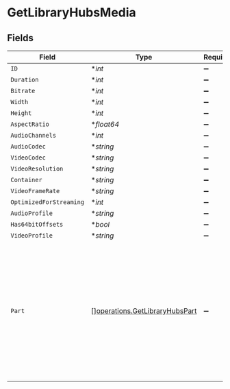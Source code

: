 # GetLibraryHubsMedia


## Fields

| Field                                                                                                                                                                                                                                                                                                        | Type                                                                                                                                                                                                                                                                                                         | Required                                                                                                                                                                                                                                                                                                     | Description                                                                                                                                                                                                                                                                                                  | Example                                                                                                                                                                                                                                                                                                      |
| ------------------------------------------------------------------------------------------------------------------------------------------------------------------------------------------------------------------------------------------------------------------------------------------------------------ | ------------------------------------------------------------------------------------------------------------------------------------------------------------------------------------------------------------------------------------------------------------------------------------------------------------ | ------------------------------------------------------------------------------------------------------------------------------------------------------------------------------------------------------------------------------------------------------------------------------------------------------------ | ------------------------------------------------------------------------------------------------------------------------------------------------------------------------------------------------------------------------------------------------------------------------------------------------------------ | ------------------------------------------------------------------------------------------------------------------------------------------------------------------------------------------------------------------------------------------------------------------------------------------------------------ |
| `ID`                                                                                                                                                                                                                                                                                                         | **int*                                                                                                                                                                                                                                                                                                       | :heavy_minus_sign:                                                                                                                                                                                                                                                                                           | N/A                                                                                                                                                                                                                                                                                                          | 38247                                                                                                                                                                                                                                                                                                        |
| `Duration`                                                                                                                                                                                                                                                                                                   | **int*                                                                                                                                                                                                                                                                                                       | :heavy_minus_sign:                                                                                                                                                                                                                                                                                           | N/A                                                                                                                                                                                                                                                                                                          | 6017237                                                                                                                                                                                                                                                                                                      |
| `Bitrate`                                                                                                                                                                                                                                                                                                    | **int*                                                                                                                                                                                                                                                                                                       | :heavy_minus_sign:                                                                                                                                                                                                                                                                                           | N/A                                                                                                                                                                                                                                                                                                          | 2051                                                                                                                                                                                                                                                                                                         |
| `Width`                                                                                                                                                                                                                                                                                                      | **int*                                                                                                                                                                                                                                                                                                       | :heavy_minus_sign:                                                                                                                                                                                                                                                                                           | N/A                                                                                                                                                                                                                                                                                                          | 1920                                                                                                                                                                                                                                                                                                         |
| `Height`                                                                                                                                                                                                                                                                                                     | **int*                                                                                                                                                                                                                                                                                                       | :heavy_minus_sign:                                                                                                                                                                                                                                                                                           | N/A                                                                                                                                                                                                                                                                                                          | 1080                                                                                                                                                                                                                                                                                                         |
| `AspectRatio`                                                                                                                                                                                                                                                                                                | **float64*                                                                                                                                                                                                                                                                                                   | :heavy_minus_sign:                                                                                                                                                                                                                                                                                           | N/A                                                                                                                                                                                                                                                                                                          | 1.78                                                                                                                                                                                                                                                                                                         |
| `AudioChannels`                                                                                                                                                                                                                                                                                              | **int*                                                                                                                                                                                                                                                                                                       | :heavy_minus_sign:                                                                                                                                                                                                                                                                                           | N/A                                                                                                                                                                                                                                                                                                          | 2                                                                                                                                                                                                                                                                                                            |
| `AudioCodec`                                                                                                                                                                                                                                                                                                 | **string*                                                                                                                                                                                                                                                                                                    | :heavy_minus_sign:                                                                                                                                                                                                                                                                                           | N/A                                                                                                                                                                                                                                                                                                          | aac                                                                                                                                                                                                                                                                                                          |
| `VideoCodec`                                                                                                                                                                                                                                                                                                 | **string*                                                                                                                                                                                                                                                                                                    | :heavy_minus_sign:                                                                                                                                                                                                                                                                                           | N/A                                                                                                                                                                                                                                                                                                          | h264                                                                                                                                                                                                                                                                                                         |
| `VideoResolution`                                                                                                                                                                                                                                                                                            | **string*                                                                                                                                                                                                                                                                                                    | :heavy_minus_sign:                                                                                                                                                                                                                                                                                           | N/A                                                                                                                                                                                                                                                                                                          | 1080                                                                                                                                                                                                                                                                                                         |
| `Container`                                                                                                                                                                                                                                                                                                  | **string*                                                                                                                                                                                                                                                                                                    | :heavy_minus_sign:                                                                                                                                                                                                                                                                                           | N/A                                                                                                                                                                                                                                                                                                          | mp4                                                                                                                                                                                                                                                                                                          |
| `VideoFrameRate`                                                                                                                                                                                                                                                                                             | **string*                                                                                                                                                                                                                                                                                                    | :heavy_minus_sign:                                                                                                                                                                                                                                                                                           | N/A                                                                                                                                                                                                                                                                                                          | 24p                                                                                                                                                                                                                                                                                                          |
| `OptimizedForStreaming`                                                                                                                                                                                                                                                                                      | **int*                                                                                                                                                                                                                                                                                                       | :heavy_minus_sign:                                                                                                                                                                                                                                                                                           | N/A                                                                                                                                                                                                                                                                                                          | 1                                                                                                                                                                                                                                                                                                            |
| `AudioProfile`                                                                                                                                                                                                                                                                                               | **string*                                                                                                                                                                                                                                                                                                    | :heavy_minus_sign:                                                                                                                                                                                                                                                                                           | N/A                                                                                                                                                                                                                                                                                                          | lc                                                                                                                                                                                                                                                                                                           |
| `Has64bitOffsets`                                                                                                                                                                                                                                                                                            | **bool*                                                                                                                                                                                                                                                                                                      | :heavy_minus_sign:                                                                                                                                                                                                                                                                                           | N/A                                                                                                                                                                                                                                                                                                          | false                                                                                                                                                                                                                                                                                                        |
| `VideoProfile`                                                                                                                                                                                                                                                                                               | **string*                                                                                                                                                                                                                                                                                                    | :heavy_minus_sign:                                                                                                                                                                                                                                                                                           | N/A                                                                                                                                                                                                                                                                                                          | high                                                                                                                                                                                                                                                                                                         |
| `Part`                                                                                                                                                                                                                                                                                                       | [][operations.GetLibraryHubsPart](../../models/operations/getlibraryhubspart.md)                                                                                                                                                                                                                             | :heavy_minus_sign:                                                                                                                                                                                                                                                                                           | N/A                                                                                                                                                                                                                                                                                                          | [<br/>{<br/>"id": 38247,<br/>"key": "/library/parts/38247/1589412494/file.mp4",<br/>"duration": 6017237,<br/>"file": "/movies/Tangled (2010)/Tangled (2010) Bluray-1080p.mp4",<br/>"size": 1545647447,<br/>"audioProfile": "lc",<br/>"container": "mp4",<br/>"has64bitOffsets": false,<br/>"optimizedForStreaming": true,<br/>"videoProfile": "high"<br/>}<br/>] |